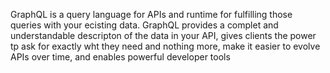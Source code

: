 GraphQL is a query language for APIs and runtime for fulfilling those queries with your ecisting data. GraphQL provides a complet and understandable descripton of the data in your API, gives clients the power tp ask for exactly wht they need and nothing more, make it easier to evolve APIs over time, and enables powerful developer tools